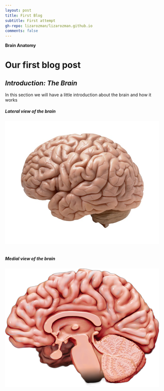 ```yaml
---
layout: post
title: First Blog
subtitle: First attempt
gh-repo: lizarozman/lizarozman.github.io
comments: false
---
```


**Brain Anatomy**

# Our first blog post
## _Introduction: The Brain_

In this section we will have a little introduction about the brain and how it works

##### Lateral view of the brain
![Lateral View of the Brain](/assets/img/brain1.jpg)   
<map name="Lateral-view">
        <area target="_self" alt="Frontal Lobe" title="Frontal Lobe: The frontal lobes are important for voluntary movement, expressive language and for managing higher level executive functions." href="Brain" coords="347,57,295,128,271,221,274,304,215,312,187,345,96,331,71,276,70,214,92,164,124,126,152,102,210,69,290,52" shape="poly">
        <area target="_self" alt="Temporal Lobe" title="Temporal Lobe: Involved in processing auditory information and encoding of memory." href="Brain" coords="279,302,214,310,187,342,188,385,224,416,274,428,329,414,388,398,454,379,451,353,421,320,428,281,419,237,331,262" shape="poly">
        <area target="_self" alt="Parietal Lobe" title="Parietal Lobe: Vital for sensory perception and integration, including the management of taste, hearing, sight, touch, and smell." href="Brain" coords="354,50,297,127,274,220,275,298,340,253,416,234,454,234,497,236,548,178,513,120,433,65" shape="poly">
        <area target="_self" alt="Occipital Lobe" title="Occipital Lobe: It is associated with visuospatial processing, distance and depth perception, color determination, object and face recognition, and memory formation." href="Brain" coords="549,178,499,236,421,236,429,281,423,317,464,373,514,390,583,371,596,305,587,229" shape="poly">
        <area target="_self" alt="Cerebellum: Is important for making postural adjustments in order to maintain balance." title="Cerebellum: Is important for making postural adjustments in order to maintain balance." href="Brain" coords="370,406,385,429,421,445,465,438,505,422,539,382,454,376" shape="poly">  
    </map>
    
##### Medial view of the brain
![Medial View of the Brain](/assets/img/brain-medial-lazy.png)
 <map name="Medial-view">
        <area target="_self" alt="Frontal Lobe" title="Frontal Lobe: The frontal lobes are important for voluntary movement, expressive language and for managing higher level executive functions." href="Medial_Brain" coords="136,224,160,229,175,252,156,269,99,280,35,276,4,238,2,194,22,144,48,105,85,66,169,20,238,12,223,52,223,99,190,84,169,96,136,128,108,153,103,210" shape="poly">
        <area target="_self" alt="Limbic Lobe" title="Limbic Lobe: It is linked to circuits that influence complex functions such as memory, learning, and behavior." href="Medial_Brain" coords="135,223,102,207,109,152,171,96,189,85,221,97,235,117,248,121,322,125,362,157,381,197,385,232,349,239,339,200,314,158,263,149,213,151,175,158,145,185" shape="poly">
        <area target="_self" alt="Precentral Gyrus" title="Precentral Gyrus: Controls volitional movements of the contralateral side of the body." href="Medial_Brain" coords="241,10,223,53,222,98,237,117,260,96,267,48,291,11" shape="poly">
        <area target="_self" alt="Postcentral Gyrus: Receives the majority of the somatic sensory relay information from the thalamus." title="Postcentral Gyrus" href="Medial_Brain" coords="293,10,269,49,262,92,237,120,321,124,323,72,346,30,338,8" shape="poly">
        <area target="_self" alt="Parietal Lobe" title="Parietal Lobe: Vital for sensory perception and integration, including the management of taste, hearing, sight, touch, and smell." href="Medial_Brain" coords="341,11,346,29,323,75,323,123,361,155,384,197,496,125,463,79,419,38,381,18" shape="poly">
        <area target="_self" alt="Occipital Lobe" title="Occipital Lobe: It is associated with visuospatial processing, distance and depth perception, color determination, object and face recognition, and memory formation." href="Medial_Brain" coords="381,198,497,125,526,171,539,197,534,251,516,291,492,300,452,259,387,233" shape="poly">
        <area target="_self" alt="Cerebellum" title="Cerebellum: Is important for making postural adjustments in order to maintain balance." href="Medial_Brain" coords="323,255,348,239,383,233,450,259,486,300,495,332,470,365,431,399,382,404,353,400,337,340,342,301,318,281" shape="poly">
        <area target="_self" alt="Corpus Callosum" title="Corpus Callosum: Ensures both sides of the brain can communicate and send signals to each other." href="Medial_Brain" coords="167,231,137,222,146,182,176,159,213,151,254,149,292,155,315,165,334,180,337,199,329,203,315,199,299,184,270,175,245,168,214,168,186,180,165,192" shape="poly">
        <area target="_self" alt="Pineal Gland" title="Pineal Gland: Receives and conveys information about the current light-dark cycle from the environment and, consequently produce and secrete melatonin cyclically at night (dark period)." href="Medial_Brain" coords="327,213,13" shape="circle">
        <area target="_self" alt="Hypothalamus" title="Hypothalamus: Controls the hormone system" href="Medial_Brain" coords="197,214,183,231,177,246,174,265,186,270,188,282,202,258,224,242,249,232,285,228,221,226" shape="poly">
        <area target="_self" alt="Thalamus" title="Thalamus: Relays sensory and motor signals and regulation of consciousness and alertness." href="Medial_Brain" coords="268,179,238,192,216,200,196,210,220,226,234,202,255,193,263,211,244,218,231,209,221,226,252,226,281,228,305,210,306,192,286,178" shape="poly">
        <area target="_self" alt="Pons" title="Pons: Responsible for the respiratory rhythm of breathing." href="Medial_Brain" coords="251,273,231,285,231,313,236,332,250,354,264,370,287,364,335,339,316,294,304,269" shape="poly">
        <area target="_self" alt="Midbrain" title="Midbrain: Motor movement, particularly movements of the eye, and in auditory and visual processing." href="Medial_Brain" coords="226,254,228,243,252,231,285,232,309,210,326,236,318,275,303,267,252,271" shape="poly">
        <area target="_self" alt="Medulla" title="Medulla: Regulation of the cardiovascular and respiratory systems." href="Medial_Brain" coords="267,372,335,342,345,382,327,398,286,402" shape="poly">
        <area target="_self" alt="Hypophysis" title="Hypophysis: Regulates growth, lactation, reproduction, metabolism, and stress response." href="Medial_Brain" coords="188,282,170,293,156,307,170,325,194,317,203,302" shape="poly">
        <area target="_self" alt="Temporal Lobe" title="Temporal Lobe: Processing of auditory information and encoding of memory." href="Medial_Brain" coords="179,269,168,276,156,268,141,272,109,279,116,298,121,325,151,342,176,354,212,345,238,339,229,316,229,289,243,272,224,254,212,266,202,260,195,282,201,299,196,316,168,324,154,307,170,290,187,280" shape="poly">
        <area target="_self" alt="Optic Chiasm" title="Optic Chiasm: Transmit visual information from the optic nerves to the occipital lobes of the brain" href="Medial_Brain" coords="159,264,177,274" shape="rect">
        <area target="_self" alt="Lateral Ventricle" title="Lateral Ventricle: Helps provide a fluid-filled compartment for the brain and immerse it for safety, as well as produce and circulate cerebrospinal fluid." href="Medial_Brain" coords="176,238,168,227,163,192,215,169,249,169,276,175,240,191,202,206" shape="poly"> 
        </map>
        

